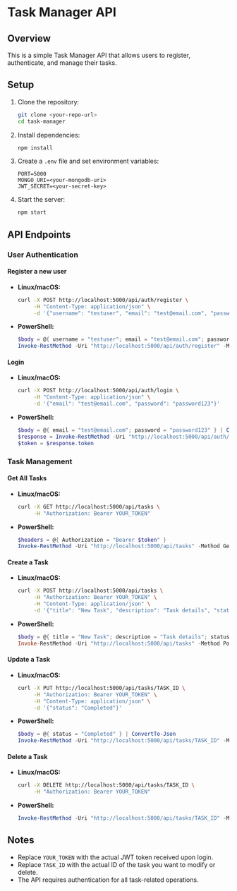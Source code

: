# Task Manager API

## Overview
This is a simple Task Manager API that allows users to register, authenticate, and manage their tasks.

## Setup
1. Clone the repository:
   ```sh
   git clone <your-repo-url>
   cd task-manager
   ```
2. Install dependencies:
   ```sh
   npm install
   ```
3. Create a `.env` file and set environment variables:
   ```env
   PORT=5000
   MONGO_URI=<your-mongodb-uri>
   JWT_SECRET=<your-secret-key>
   ```
4. Start the server:
   ```sh
   npm start
   ```

## API Endpoints

### User Authentication

#### Register a new user
- **Linux/macOS:**
  ```sh
  curl -X POST http://localhost:5000/api/auth/register \
       -H "Content-Type: application/json" \
       -d '{"username": "testuser", "email": "test@email.com", "password": "password123"}'
  ```
- **PowerShell:**
  ```powershell
  $body = @{ username = "testuser"; email = "test@email.com"; password = "password123" } | ConvertTo-Json
  Invoke-RestMethod -Uri "http://localhost:5000/api/auth/register" -Method Post -Body $body -ContentType "application/json"
  ```

#### Login
- **Linux/macOS:**
  ```sh
  curl -X POST http://localhost:5000/api/auth/login \
       -H "Content-Type: application/json" \
       -d '{"email": "test@email.com", "password": "password123"}'
  ```
- **PowerShell:**
  ```powershell
  $body = @{ email = "test@email.com"; password = "password123" } | ConvertTo-Json
  $response = Invoke-RestMethod -Uri "http://localhost:5000/api/auth/login" -Method Post -Body $body -ContentType "application/json"
  $token = $response.token
  ```

### Task Management

#### Get All Tasks
- **Linux/macOS:**
  ```sh
  curl -X GET http://localhost:5000/api/tasks \
       -H "Authorization: Bearer YOUR_TOKEN"
  ```
- **PowerShell:**
  ```powershell
  $headers = @{ Authorization = "Bearer $token" }
  Invoke-RestMethod -Uri "http://localhost:5000/api/tasks" -Method Get -Headers $headers
  ```

#### Create a Task
- **Linux/macOS:**
  ```sh
  curl -X POST http://localhost:5000/api/tasks \
       -H "Authorization: Bearer YOUR_TOKEN" \
       -H "Content-Type: application/json" \
       -d '{"title": "New Task", "description": "Task details", "status": "Pending", "priority": "High", "dueDate": "2025-02-28T23:59:59.000Z"}'
  ```
- **PowerShell:**
  ```powershell
  $body = @{ title = "New Task"; description = "Task details"; status = "Pending"; priority = "High"; dueDate = "2025-02-28T23:59:59.000Z" } | ConvertTo-Json -Depth 10
  Invoke-RestMethod -Uri "http://localhost:5000/api/tasks" -Method Post -Body $body -ContentType "application/json" -Headers $headers
  ```

#### Update a Task
- **Linux/macOS:**
  ```sh
  curl -X PUT http://localhost:5000/api/tasks/TASK_ID \
       -H "Authorization: Bearer YOUR_TOKEN" \
       -H "Content-Type: application/json" \
       -d '{"status": "Completed"}'
  ```
- **PowerShell:**
  ```powershell
  $body = @{ status = "Completed" } | ConvertTo-Json
  Invoke-RestMethod -Uri "http://localhost:5000/api/tasks/TASK_ID" -Method Put -Body $body -ContentType "application/json" -Headers $headers
  ```

#### Delete a Task
- **Linux/macOS:**
  ```sh
  curl -X DELETE http://localhost:5000/api/tasks/TASK_ID \
       -H "Authorization: Bearer YOUR_TOKEN"
  ```
- **PowerShell:**
  ```powershell
  Invoke-RestMethod -Uri "http://localhost:5000/api/tasks/TASK_ID" -Method Delete -Headers $headers
  ```

## Notes
- Replace `YOUR_TOKEN` with the actual JWT token received upon login.
- Replace `TASK_ID` with the actual ID of the task you want to modify or delete.
- The API requires authentication for all task-related operations.

